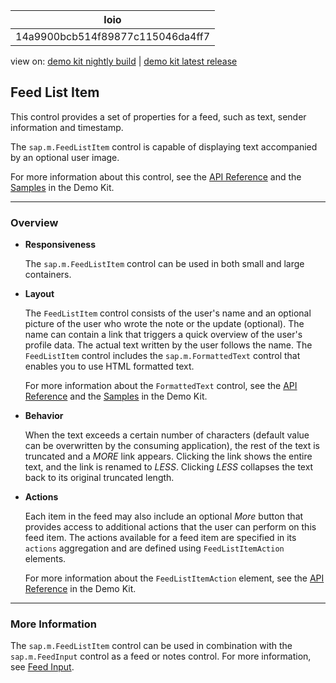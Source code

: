 <!-- loio14a9900bcb514f89877c115046da4ff7 -->

| loio |
| -----|
| 14a9900bcb514f89877c115046da4ff7 |

<div id="loio">

view on: [demo kit nightly build](https://sdk.openui5.org/nightly/#/topic/14a9900bcb514f89877c115046da4ff7) | [demo kit latest release](https://sdk.openui5.org/topic/14a9900bcb514f89877c115046da4ff7)</div>

## Feed List Item

This control provides a set of properties for a feed, such as text, sender information and timestamp.

The `sap.m.FeedListItem` control is capable of displaying text accompanied by an optional user image.

For more information about this control, see the [API Reference](https://sdk.openui5.org/api/sap.m.FeedListItem) and the [Samples](https://sdk.openui5.org/entity/sap.m.FeedListItem) in the Demo Kit.

***

### Overview

-   **Responsiveness**

    The `sap.m.FeedListItem` control can be used in both small and large containers.

-   **Layout**

    The `FeedListItem` control consists of the user's name and an optional picture of the user who wrote the note or the update \(optional\). The name can contain a link that triggers a quick overview of the user's profile data. The actual text written by the user follows the name. The `FeedListItem` control includes the `sap.m.FormattedText` control that enables you to use HTML formatted text.

    For more information about the `FormattedText` control, see the [API Reference](https://sdk.openui5.org/api/sap.m.FormattedText) and the [Samples](https://sdk.openui5.org/entity/sap.m.FormattedText) in the Demo Kit.

-   **Behavior**

    When the text exceeds a certain number of characters \(default value can be overwritten by the consuming application\), the rest of the text is truncated and a *MORE* link appears. Clicking the link shows the entire text, and the link is renamed to *LESS*. Clicking *LESS* collapses the text back to its original truncated length.

-   **Actions**

    Each item in the feed may also include an optional *More* button that provides access to additional actions that the user can perform on this feed item. The actions available for a feed item are specified in its `actions` aggregation and are defined using `FeedListItemAction` elements.

    For more information about the `FeedListItemAction` element, see the [API Reference](https://sdk.openui5.org/api/sap.m.FeedListItemAction) in the Demo Kit.


***

### More Information

The `sap.m.FeedListItem` control can be used in combination with the `sap.m.FeedInput` control as a feed or notes control. For more information, see [Feed Input](Feed_Input_0ec25a1.md).

